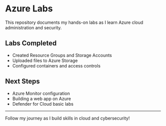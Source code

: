 # Azure Labs

This repository documents my hands-on labs as I learn Azure cloud administration and security.

## Labs Completed
- Created Resource Groups and Storage Accounts
- Uploaded files to Azure Storage
- Configured containers and access controls

## Next Steps
- Azure Monitor configuration
- Building a web app on Azure
- Defender for Cloud basic labs

---

Follow my journey as I build skills in cloud and cybersecurity!
